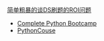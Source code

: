 [简单粗暴的谈DS刷题的ROI问题](https://www.1point3acres.com/bbs/forum.php?mod=viewthread&tid=292951&extra=&page=1)

* [Complete Python Bootcamp](https://www.udemy.com/complete-python-bootcamp/learn/v4/content)
* [PythonCouse](https://www.udemy.com/teach-your-kids-to-code/learn/v4/t/lecture/3118718?start=15)
